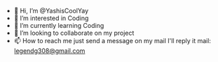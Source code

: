 - 👋 Hi, I’m @YashisCoolYay
- 👀 I’m interested in Coding
- 🌱 I’m currently learning Coding
- 💞️ I’m looking to collaborate on my project
- 📫 How to reach me just send a message on my mail I'll reply it mail: legendg308@gmail.com

<!---
YashisCoolYay/YashisCoolYay is a ✨ special ✨ repository because its `README.md` (this file) appears on your GitHub profile.
You can click the Preview link to take a look at your changes.
--->
